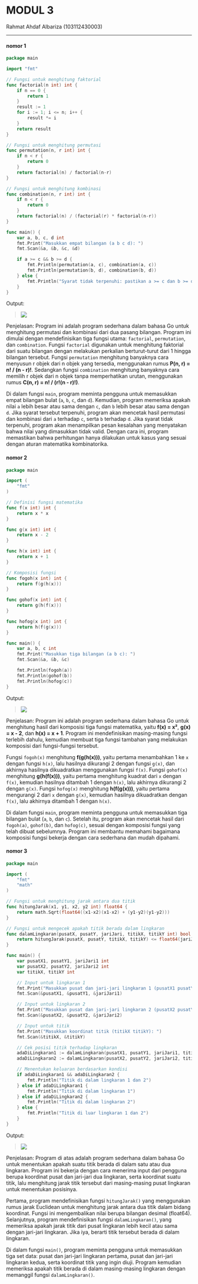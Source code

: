 # MODUL 3

Rahmat Ahdaf Albariza (103112430003)
___
#### **nomor 1**
```go
package main

import "fmt"

// Fungsi untuk menghitung faktorial
func factorial(n int) int {
	if n == 0 {
		return 1
	}
	result := 1
	for i := 1; i <= n; i++ {
		result *= i
	}
	return result
}

// Fungsi untuk menghitung permutasi
func permutation(n, r int) int {
	if n < r {
		return 0
	}
	return factorial(n) / factorial(n-r)
}

// Fungsi untuk menghitung kombinasi
func combination(n, r int) int {
	if n < r {
		return 0
	}
	return factorial(n) / (factorial(r) * factorial(n-r))
}

func main() {
	var a, b, c, d int
	fmt.Print("Masukkan empat bilangan (a b c d): ")
	fmt.Scan(&a, &b, &c, &d)

	if a >= c && b >= d {
		fmt.Println(permutation(a, c), combination(a, c))
		fmt.Println(permutation(b, d), combination(b, d))
	} else {
		fmt.Println("Syarat tidak terpenuhi: pastikan a >= c dan b >= d")
	}
}
```
Output:

>![](Output/nomor1.png)

Penjelasan:
Program ini adalah program sederhana dalam bahasa Go untuk menghitung permutasi dan kombinasi dari dua pasang bilangan. Program ini dimulai dengan mendefinisikan tiga fungsi utama: `factorial`, `permutation`, dan `combination`. Fungsi `factorial` digunakan untuk menghitung faktorial dari suatu bilangan dengan melakukan perkalian berturut-turut dari 1 hingga bilangan tersebut. Fungsi `permutation` menghitung banyaknya cara menyusun r objek dari n objek yang tersedia, menggunakan rumus **P(n, r) = n! / (n - r)!**. Sedangkan fungsi `combination` menghitung banyaknya cara memilih r objek dari n objek tanpa memperhatikan urutan, menggunakan rumus **C(n, r) = n! / (r!(n - r)!)**.

Di dalam fungsi `main`, program meminta pengguna untuk memasukkan empat bilangan bulat (`a`, `b`, `c`, dan `d`). Kemudian, program memeriksa apakah nilai `a` lebih besar atau sama dengan `c`, dan `b` lebih besar atau sama dengan `d`. Jika syarat tersebut terpenuhi, program akan mencetak hasil permutasi dan kombinasi dari `a` terhadap `c`, serta `b` terhadap `d`. Jika syarat tidak terpenuhi, program akan menampilkan pesan kesalahan yang menyatakan bahwa nilai yang dimasukkan tidak valid. Dengan cara ini, program memastikan bahwa perhitungan hanya dilakukan untuk kasus yang sesuai dengan aturan matematika kombinatorika.


#### **nomor 2**
```go
package main

import (
	"fmt"
)

// Definisi fungsi matematika
func f(x int) int {
	return x * x
}

func g(x int) int {
	return x - 2
}

func h(x int) int {
	return x + 1
}

// Komposisi fungsi
func fogoh(x int) int {
	return f(g(h(x)))
}

func gohof(x int) int {
	return g(h(f(x)))
}

func hofog(x int) int {
	return h(f(g(x)))
}

func main() {
	var a, b, c int
	fmt.Print("Masukkan tiga bilangan (a b c): ")
	fmt.Scan(&a, &b, &c)

	fmt.Println(fogoh(a))
	fmt.Println(gohof(b))
	fmt.Println(hofog(c))
}
```
Output:

>![](Output/nomor2.png)

Penjelasan:
Program ini adalah program sederhana dalam bahasa Go untuk menghitung hasil dari komposisi tiga fungsi matematika, yaitu **f(x) = x²**, **g(x) = x - 2**, dan **h(x) = x + 1**. Program ini mendefinisikan masing-masing fungsi terlebih dahulu, kemudian membuat tiga fungsi tambahan yang melakukan komposisi dari fungsi-fungsi tersebut.

Fungsi `fogoh(x)` menghitung **f(g(h(x)))**, yaitu pertama menambahkan 1 ke `x` dengan fungsi `h(x)`, lalu hasilnya dikurangi 2 dengan fungsi `g(x)`, dan akhirnya hasilnya dikuadratkan menggunakan fungsi `f(x)`. Fungsi `gohof(x)` menghitung **g(h(f(x)))**, yaitu pertama menghitung kuadrat dari `x` dengan `f(x)`, kemudian hasilnya ditambah 1 dengan `h(x)`, lalu akhirnya dikurangi 2 dengan `g(x)`. Fungsi `hofog(x)` menghitung **h(f(g(x)))**, yaitu pertama mengurangi 2 dari `x` dengan `g(x)`, kemudian hasilnya dikuadratkan dengan `f(x)`, lalu akhirnya ditambah 1 dengan `h(x)`.

Di dalam fungsi `main`, program meminta pengguna untuk memasukkan tiga bilangan bulat (`a`, `b`, dan `c`). Setelah itu, program akan mencetak hasil dari `fogoh(a)`, `gohof(b)`, dan `hofog(c)`, sesuai dengan komposisi fungsi yang telah dibuat sebelumnya. Program ini membantu memahami bagaimana komposisi fungsi bekerja dengan cara sederhana dan mudah dipahami.


#### **nomor 3**
```go
package main

import (
	"fmt"
	"math"
)

// Fungsi untuk menghitung jarak antara dua titik
func hitungJarak(x1, y1, x2, y2 int) float64 {
	return math.Sqrt(float64((x1-x2)(x1-x2) + (y1-y2)(y1-y2)))
}

// Fungsi untuk mengecek apakah titik berada dalam lingkaran
func dalamLingkaran(pusatX, pusatY, jariJari, titikX, titikY int) bool {
	return hitungJarak(pusatX, pusatY, titikX, titikY) <= float64(jariJari)
}

func main() {
	var pusatX1, pusatY1, jariJari1 int
	var pusatX2, pusatY2, jariJari2 int
	var titikX, titikY int

	// Input untuk lingkaran 1
	fmt.Print("Masukkan pusat dan jari-jari lingkaran 1 (pusatX1 pusatY1 jariJari1): ")
	fmt.Scan(&pusatX1, &pusatY1, &jariJari1)

	// Input untuk lingkaran 2
	fmt.Print("Masukkan pusat dan jari-jari lingkaran 2 (pusatX2 pusatY2 jariJari2): ")
	fmt.Scan(&pusatX2, &pusatY2, &jariJari2)

	// Input untuk titik
	fmt.Print("Masukkan koordinat titik (titikX titikY): ")
	fmt.Scan(&titikX, &titikY)

	// Cek posisi titik terhadap lingkaran
	adaDiLingkaran1 := dalamLingkaran(pusatX1, pusatY1, jariJari1, titikX, titikY)
	adaDiLingkaran2 := dalamLingkaran(pusatX2, pusatY2, jariJari2, titikX, titikY)

	// Menentukan keluaran berdasarkan kondisi
	if adaDiLingkaran1 && adaDiLingkaran2 {
		fmt.Println("Titik di dalam lingkaran 1 dan 2")
	} else if adaDiLingkaran1 {
		fmt.Println("Titik di dalam lingkaran 1")
	} else if adaDiLingkaran2 {
		fmt.Println("Titik di dalam lingkaran 2")
	} else {
		fmt.Println("Titik di luar lingkaran 1 dan 2")
	}
}
```
Output:

>![](Output/nomor3.png)

Penjelasan:
Program di atas adalah program sederhana dalam bahasa Go untuk menentukan apakah suatu titik berada di dalam satu atau dua lingkaran. Program ini bekerja dengan cara menerima input dari pengguna berupa koordinat pusat dan jari-jari dua lingkaran, serta koordinat suatu titik, lalu menghitung jarak titik tersebut dari masing-masing pusat lingkaran untuk menentukan posisinya.

Pertama, program mendefinisikan fungsi `hitungJarak()` yang menggunakan rumus jarak Euclidean untuk menghitung jarak antara dua titik dalam bidang koordinat. Fungsi ini mengembalikan nilai berupa bilangan desimal (float64). Selanjutnya, program mendefinisikan fungsi `dalamLingkaran()`, yang memeriksa apakah jarak titik dari pusat lingkaran lebih kecil atau sama dengan jari-jari lingkaran. Jika iya, berarti titik tersebut berada di dalam lingkaran.

Di dalam fungsi `main()`, program meminta pengguna untuk memasukkan tiga set data: pusat dan jari-jari lingkaran pertama, pusat dan jari-jari lingkaran kedua, serta koordinat titik yang ingin diuji. Program kemudian memeriksa apakah titik berada di dalam masing-masing lingkaran dengan memanggil fungsi `dalamLingkaran()`.